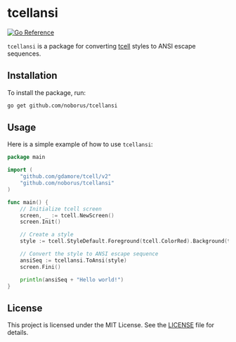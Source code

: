# tcellansi

[![Go Reference](https://pkg.go.dev/badge/github.com/noborus/tcellansi.svg)](https://pkg.go.dev/github.com/noborus/tcellansi)

`tcellansi` is a package for converting [tcell](https://github.com/gdamore/tcell) styles to ANSI escape sequences.

## Installation

To install the package, run:

```sh
go get github.com/noborus/tcellansi
```

## Usage

Here is a simple example of how to use `tcellansi`:

```go
package main

import (
	"github.com/gdamore/tcell/v2"
	"github.com/noborus/tcellansi"
)

func main() {
	// Initialize tcell screen
	screen, _ := tcell.NewScreen()
	screen.Init()

	// Create a style
	style := tcell.StyleDefault.Foreground(tcell.ColorRed).Background(tcell.ColorBlack)

	// Convert the style to ANSI escape sequence
	ansiSeq := tcellansi.ToAnsi(style)
	screen.Fini()

	println(ansiSeq + "Hello world!")
}
```

## License

This project is licensed under the MIT License. See the [LICENSE](LICENSE) file for details.